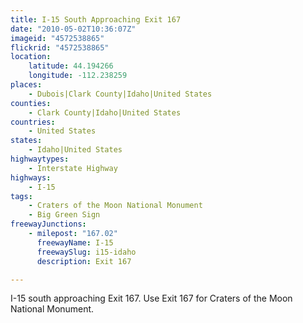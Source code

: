 ```yaml
---
title: I-15 South Approaching Exit 167
date: "2010-05-02T10:36:07Z"
imageid: "4572538865"
flickrid: "4572538865"
location:
    latitude: 44.194266
    longitude: -112.238259
places:
    - Dubois|Clark County|Idaho|United States
counties:
    - Clark County|Idaho|United States
countries:
    - United States
states:
    - Idaho|United States
highwaytypes:
    - Interstate Highway
highways:
    - I-15
tags:
    - Craters of the Moon National Monument
    - Big Green Sign
freewayJunctions:
    - milepost: "167.02"
      freewayName: I-15
      freewaySlug: i15-idaho
      description: Exit 167

---
```

I-15 south approaching Exit 167.  Use Exit 167 for Craters of the Moon National Monument.
